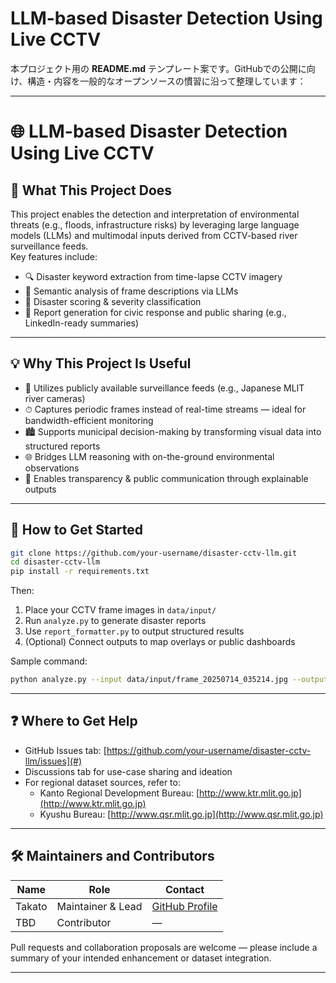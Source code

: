 # LLM-based Disaster Detection Using Live CCTV

本プロジェクト用の **README.md** テンプレート案です。GitHubでの公開に向け、構造・内容を一般的なオープンソースの慣習に沿って整理しています：

---

# 🌐 LLM-based Disaster Detection Using Live CCTV

## 📌 What This Project Does

This project enables the detection and interpretation of environmental threats (e.g., floods, infrastructure risks) by leveraging large language models (LLMs) and multimodal inputs derived from CCTV-based river surveillance feeds.  
Key features include:

- 🔍 Disaster keyword extraction from time-lapse CCTV imagery  
- 🧠 Semantic analysis of frame descriptions via LLMs  
- 🧮 Disaster scoring & severity classification  
- 📄 Report generation for civic response and public sharing (e.g., LinkedIn-ready summaries)

---

## 💡 Why This Project Is Useful

- 📸 Utilizes publicly available surveillance feeds (e.g., Japanese MLIT river cameras)  
- ⏱ Captures periodic frames instead of real-time streams — ideal for bandwidth-efficient monitoring  
- 🏙️ Supports municipal decision-making by transforming visual data into structured reports  
- 🌐 Bridges LLM reasoning with on-the-ground environmental observations  
- 🤝 Enables transparency & public communication through explainable outputs

---

## 🚀 How to Get Started

```bash
git clone https://github.com/your-username/disaster-cctv-llm.git
cd disaster-cctv-llm
pip install -r requirements.txt
```

Then:

1. Place your CCTV frame images in `data/input/`  
2. Run `analyze.py` to generate disaster reports  
3. Use `report_formatter.py` to output structured results  
4. (Optional) Connect outputs to map overlays or public dashboards

Sample command:

```bash
python analyze.py --input data/input/frame_20250714_035214.jpg --output reports/
```

---

## ❓ Where to Get Help

- GitHub Issues tab: [https://github.com/your-username/disaster-cctv-llm/issues](#)
- Discussions tab for use-case sharing and ideation  
- For regional dataset sources, refer to:  
  - Kanto Regional Development Bureau: [http://www.ktr.mlit.go.jp](http://www.ktr.mlit.go.jp)  
  - Kyushu Bureau: [http://www.qsr.mlit.go.jp](http://www.qsr.mlit.go.jp)

---

## 🛠 Maintainers and Contributors

| Name     | Role              | Contact             |
|----------|-------------------|---------------------|
| Takato   | Maintainer & Lead | [GitHub Profile](#) |
| TBD      | Contributor       | ―                   |

Pull requests and collaboration proposals are welcome — please include a summary of your intended enhancement or dataset integration.

---
